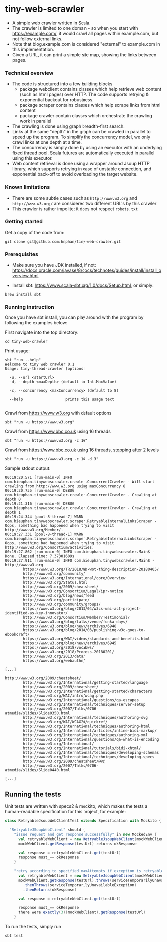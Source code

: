 # tiny-web-scrawler

* A simple web crawler written in Scala. 
* The crawler is limited to one domain - so when you start with https://example.com/, 
it would crawl all pages within example.com, but not follow external links. 
* Note that blog.example.com
is considered "external" to example.com in this implementation.
* Given a URL, it can print a simple site map, showing the links between pages.

### Technical overview
* The code is structured into a few building blocks
  * package webclient contains classes which help retrieve web content (such as html pages)
  over HTTP. The code supports retrying & exponential backout for robustness.
  * package scraper contains classes which help scrape links from html content
  * package crawler contain classes which orchestrate the crawling work in parallel
* The crawling is done using graph breadth-first search. 
* Links at the same "depth" in the graph can be crawled in parallel
to speed up the program. To simplify the concurrency model, we only crawl links at one depth at a time.
* The concurrency is simply done by using an executor with an underlying fixed thread pool. Scala futures are automatically
executed in parallel using this executor.
* Web content retrieval is done using a wrapper around Jsoup HTTP library, which supports retrying in case of unstable connection,
and exponential back-off to avoid overloading the target website.

### Known limitations
* There are some subtle cases such as `http://www.w3.org` and `http://www.w3.org/` are considered two different URL's by this crawler
* This crawler is rather impolite; it does not respect `robots.txt`

### Getting started
Get a copy of the code from:
```$xslt
git clone git@github.com:hnphan/tiny-web-crawler.git
```
### Prerequisites

* Make sure you have JDK installed, if not: https://docs.oracle.com/javase/8/docs/technotes/guides/install/install_overview.html

* Install sbt: https://www.scala-sbt.org/1.0/docs/Setup.html, or simply:

```
brew install sbt
```

### Running instruction

Once you have sbt install, you can play around with the program by following the examples below:

First navigate into the top directory:
```
cd tiny-web-crawler
```

Print usage:
```
sbt "run --help"
Welcome to tiny web crawler 0.1
Usage: tiny-thread-crawler [options]

  -u, --url <startUrl>     
  -d, --depth <maxDepth> (default to Int.MaxValue)
                           
  -c, --concurrency <maxConcurrency> (default to 8)
                           
  --help                   prints this usage text


```

Crawl from https://www.w3.org with default options
```
sbt "run -u https://www.w3.org"
```
Crawl from https://www.bbc.co.uk using 16 threads
```
sbt "run -u https://www.w3.org -c 16"
```
Crawl from https://www.bbc.co.uk using 16 threads, stopping after 2 levels
```
sbt "run -u https://www.w3.org -c 16 -d 3"
```
Sample stdout output:
```
00:19:20.571 [run-main-0] INFO com.hieuphan.tinywebscrawler.crawler.ConcurrentCrawler - Will start crawling from http://www.w3.org using maxConcurrency 8
00:19:20.735 [run-main-0] DEBUG com.hieuphan.tinywebscrawler.crawler.ConcurrentCrawler - Crawling at depth 0
00:19:21.316 [run-main-0] DEBUG com.hieuphan.tinywebscrawler.crawler.ConcurrentCrawler - Crawling at depth 1
00:19:24.344 [pool-8-thread-7] WARN com.hieuphan.tinywebscrawler.scraper.RetryableInternalLinksScraper - Oops, something bad happened when trying to visit http://www.w3.org/Member/.
00:19:27.331 [pool-8-thread-1] WARN com.hieuphan.tinywebscrawler.scraper.RetryableInternalLinksScraper - Oops, something bad happened when trying to visit http://www.w3.org/Consortium/activities.
00:19:27.862 [run-main-0] INFO com.hieuphan.tinywebscrawler.Main$ - Done. Elapsed time: 7.37301609s
00:19:27.911 [run-main-0] INFO com.hieuphan.tinywebscrawler.Main$ - 
http://www.w3.org
		https://www.w3.org/TR/2018/WD-wot-thing-description-20180405/
		http://www.w3.org/community/
		https://www.w3.org/International/core/Overview
		http://www.w3.org/Status.html
		http://www.w3.org/2009/cheatsheet/
		http://www.w3.org/Consortium/Legal/ipr-notice
		http://www.w3.org/blog/news/feed
		http://www.w3.org/participate/
		http://www.w3.org/community/groups/
		https://www.w3.org/blog/2018/04/w3cs-wai-act-project-identified-as-key-innovator/
		http://www.w3.org/Consortium/Member/Testimonial/
		https://www.w3.org/blog/talks/venue/funka-days/
		https://www.w3.org/blog/news/archives/6948
		https://www.w3.org/blog/2018/03/publishing-w3c-goes-to-ebookcraft/
		https://www.w3.org/WAI/videos/standards-and-benefits.html
		https://www.w3.org/blog/news/archives/6945
		https://www.w3.org/2018/vocabws/
		https://www.w3.org/2018/Process-20180201/
		http://www.w3.org/2013/data/
		https://www.w3.org/webauthn/

[...]

http://www.w3.org/2009/cheatsheet/
		http://www.w3.org/International/getting-started/language
		http://www.w3.org/2009/cheatsheet/
		http://www.w3.org/International/getting-started/characters
		http://www.w3.org/WAI/intro/wcag.php
		http://www.w3.org/International/questions/qa-escapes
		http://www.w3.org/International/techniques/server-setup
		http://www.w3.org/2007/Talks/0706-atmedia/slides/Slide0350.html
		http://www.w3.org/International/techniques/authoring-svg
		http://www.w3.org/WAI/WCAG20/quickref/
		http://www.w3.org/International/techniques/authoring-html
		http://www.w3.org/International/articles/inline-bidi-markup/
		http://www.w3.org/International/techniques/authoring-xml
		http://www.w3.org/International/questions/qa-what-is-encoding
		http://www.w3.org/International/
		http://www.w3.org/International/tutorials/bidi-xhtml/
		http://www.w3.org/International/techniques/developing-schemas
		http://www.w3.org/International/techniques/developing-specs
		http://www.w3.org/2009/cheatsheet/@@@
		http://www.w3.org/2007/Talks/0706-atmedia/slides/Slide0440.html 

[...]
```

## Running the tests
Unit tests are written with specs2 & mockito, which makes the tests a human-readable specification
for this project, for example:
```scala
class RetryableJsoupWebClientTest extends Specification with Mockito {

  "RetryableJSoupWebClient" should {
    "issue request and get response successfully" in new MockedEnv {
      val retryableWebClient = new RetryableJsoupWebClient(mockWebClient, maxAttempts = 3)
      mockWebClient.getResponse(testUrl) returns okResponse

      val response = retryableWebClient.get(testUrl)
      response must_== okResponse
    }

    "retry according to specified maxAttempts if exception is retryable" in new MockedEnv {
      val retryableWebClient = new RetryableJsoupWebClient(mockWebClient, maxAttempts = 3)
      mockWebClient.getResponse(testUrl).throws(serviceTemporarilyUnavailableException)
        .thenThrows(serviceTemporarilyUnavailableException)
        .thenReturns(okResponse)

      val response = retryableWebClient.get(testUrl)

      response must_== okResponse
      there were exactly(3)(mockWebClient).getResponse(testUrl)
    }
```
To run the tests, simply run
```
sbt test
```

